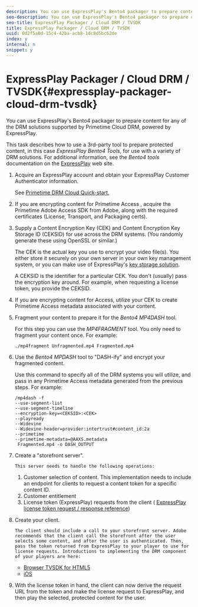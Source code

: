 ```yaml
---
description: You can use ExpressPlay's Bento4 packager to prepare content for any of the DRM solutions supported by Primetime Cloud DRM, powered by ExpressPlay.
seo-description: You can use ExpressPlay's Bento4 packager to prepare content for any of the DRM solutions supported by Primetime Cloud DRM, powered by ExpressPlay.
seo-title: ExpressPlay Packager / Cloud DRM / TVSDK
title: ExpressPlay Packager / Cloud DRM / TVSDK
uuid: 0d2f5a8d-15c4-42ba-acb8-1dc8d5bc62de
index: y
internal: n
snippet: y
---
```


# ExpressPlay Packager / Cloud DRM / TVSDK{#expressplay-packager-cloud-drm-tvsdk}

You can use ExpressPlay's Bento4 packager to prepare content for any of the DRM solutions supported by Primetime Cloud DRM, powered by ExpressPlay.

 This task describes how to use a 3rd-party tool to prepare protected content, in this case *ExpressPlay Bento4 Tools*, for use with a variety of DRM solutions. For additional information, see the *Bento4 tools* documentation on the [ExpressPlay](https://www.expressplay.com/developer/) web site. 
1. Acquire an ExpressPlay account and obtain your ExpressPlay Customer Authenticator information.

   See [Primetime DRM Cloud Quick-start.](../../../multi-drm-workflows/quick-start/quick-start.md)
1. If you are encrypting content for  Primetime Access , acquire the  Primetime Adobe Access  SDK from Adobe, along with the required certificates (License, Transport, and Packaging certs).
1. Supply a Content Encryption Key (CEK) and Content Encryption Key Storage ID (CEKSID) for use across the DRM systems. (You randomly generate these using OpenSSL or similar.)

   The CEK is the actual key you use to encrypt your video file(s). You either store it securely on your own server in your own key management system, or you can make use of ExpressPlay's [key storage solution](https://www.expressplay.com/developer/key-storage/).

   A CEKSID is the identifier for a particular CEK. You don't (usually) pass the encryption key around. For example, when requesting a license token, you provide the CEKSID. 

1. If you are encrypting content for Access, utilize your CEK to create Primetime Access metadata associated with your content.

1. Fragment your content to prepare it for the *Bento4 MP4DASH* tool.

   For this step you can use the *MP4FRAGMENT* tool. You only need to fragment your content once. For example: 

   ```
   ./mp4fragment Unfragmented.mp4 Fragmented.mp4
   ```

1. Use the *Bento4 MPDASH* tool to "DASH-ify" and encrypt your fragmented content.

   Use this command to specify all of the DRM systems you will utilize, and pass in any  Primetime Access  metadata generated from the previous steps. For example: 

   ```
   /mp4dash -f  
   --use-segment-list  
   --use-segment-timeline  
   --encryption-key=<CEKSID>:<CEK>  
   --playready  
   --Widevine  
   --Widevine-header=provider:intertrust#content_id:2a  
   --primetime  
   --primetime-metadata=@AAXS.metadata 
    Fragmented.mp4 -o DASH_OUTPUT
   ```

1. Create a "storefront server".

       This server needs to handle the following operations:

    1. Customer selection of content. This implementation needs to include an endpoint for clients to request a content token for a specific content ID. 
    1. Customer entitlement 
    1. License token (ExpressPlay) requests from the client ( [ExpressPlay license token request / response reference](../../../multi-drm-workflows/license-token-req-resp-ref/license-token-req-resp-ref.md))

1. Create your client.

       The client should include a call to your storefront server. Adobe recommends that the client call the storefront after the user selects some content, and after the user is authenticated. Then, pass the token returned from ExpressPlay to your player to use for license requests. Introductions to implementing the DRM component of your players are here:

    * [Browser TVSDK for HTML5](https://help.adobe.com/en_US/primetime/psdk/browser_tvsdk/index.html#PSDKs-reference-DRM_interface_overview) 
    * [iOS](https://help.adobe.com/en_US/primetime/psdk/ios/index.html#PSDKs-task-Enable_Apple_FairPlay_in_TVSDK_applications)

1. With the license token in hand, the client can now derive the request URL from the token and make the license request to ExpressPlay, and then play the selected, protected content for the user.
